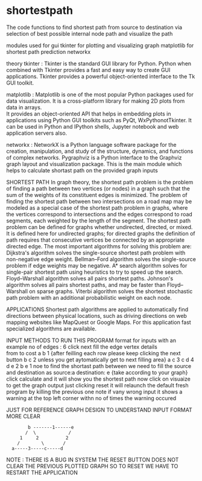 # shortestpath
The code functions to find shortest path from source to destination via selection of best possible internal node path and visualize the path


modules used 
for gui tkinter
for plotting and visualizing graph matplotlib
for shortest path prediction networkx 

theory 
tkinter : Tkinter is the standard GUI library for Python. 
          Python when combined with Tkinter provides a fast and easy way to create GUI applications. 
          Tkinter provides a powerful object-oriented interface to the Tk GUI toolkit.

matplotlib : Matplotlib is one of the most popular Python packages used for data visualization. 
             It is a cross-platform library for making 2D plots from data in arrays.  
             It provides an object-oriented API that helps in embedding plots in applications using Python GUI toolkits such as PyQt, WxPythonotTkinter. 
             It can be used in Python and IPython shells, Jupyter notebook and web application servers also.

networkx : NetworkX is a Python language software package for the creation, manipulation, and study of the structure, dynamics, and functions of complex networks. 
           Pygraphviz is a Python interface to the Graphviz graph layout and visualization package.
           This is the main module which helps to calculate shortast path on the provided graph inputs
           
SHORTEST PATH 
In graph theory, the shortest path problem is the problem of finding a path between two vertices (or nodes) in a graph such that the sum of the weights of its constituent edges is minimized.
The problem of finding the shortest path between two intersections on a road map may be modeled as a special case of the shortest path problem in graphs, where the vertices correspond to intersections and the edges correspond to road segments, each weighted by the length of the segment.
The shortest path problem can be defined for graphs whether undirected, directed, or mixed. It is defined here for undirected graphs; for directed graphs the definition of path requires that consecutive vertices be connected by an appropriate directed edge.
The most important algorithms for solving this problem are:
  Dijkstra's algorithm solves the single-source shortest path problem with non-negative edge weight.
  Bellman–Ford algorithm solves the single-source problem if edge weights may be negative.
  A* search algorithm solves for single-pair shortest path using heuristics to try to speed up the search.
  Floyd–Warshall algorithm solves all pairs shortest paths.
  Johnson's algorithm solves all pairs shortest paths, and may be faster than Floyd–Warshall on sparse graphs.
  Viterbi algorithm solves the shortest stochastic path problem with an additional probabilistic weight on each node.
  
APPLICATIONS
Shortest path algorithms are applied to automatically find directions between physical locations, such as driving directions on web mapping websites like MapQuest or Google Maps. For this application fast specialized algorithms are available.

INPUT METHODS TO RUN THIS PROGRAM
format for inputs with an example
no of edges : 6    click next
fill the edge vertex details  
from   to  cost
  a     b   1    {after feilling each row please keep clicking the next button
  b     c   2       unless you get aytomatically get to next filling area}
  a     c   3
  c     d   4
  d     e   2
  b     e   1
 noe to find the shortast path between we need to fill the source and destination as
 source:a    destination: e {take according to your graph}
click calculate and it will show you the shortest path 
now click on visuaize to get the graph output
just clicking reset it will relaunch the default fresh program by killing the previous one
note if vany wrong input it shows a warning at the top left corner withn no of times the warning occured

JUST FOR REFERENCE GRAPH DESIGN TO UNDERSTAND INPUT FORMAT MORE CLEAR

            b -------1------e
           /  \            /
         1     2          2
        /        \       /
      a-----3-----c-----d
NOTE : THERE IS A BUG IN SYSTEM THE RESET BUTTON DOES NOT CLEAR THE PREVIOUS PLOTTED GRAPH SO TO RESET WE HAVE TO RESTART THE APPLICATION
